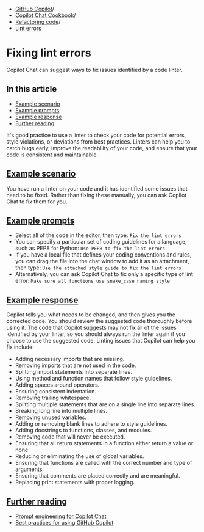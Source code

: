   * [GitHub Copilot](https://docs.github.com/en/copilot "GitHub Copilot")/
  * [Copilot Chat Cookbook](https://docs.github.com/en/copilot/copilot-chat-cookbook "Copilot Chat Cookbook")/
  * [Refactoring code](https://docs.github.com/en/copilot/copilot-chat-cookbook/refactoring-code "Refactoring code")/
  * [Lint errors](https://docs.github.com/en/copilot/copilot-chat-cookbook/refactoring-code/fixing-lint-errors "Lint errors")


# Fixing lint errors
Copilot Chat can suggest ways to fix issues identified by a code linter.
## In this article
  * [Example scenario](https://docs.github.com/en/copilot/copilot-chat-cookbook/refactoring-code/fixing-lint-errors#example-scenario)
  * [Example prompts](https://docs.github.com/en/copilot/copilot-chat-cookbook/refactoring-code/fixing-lint-errors#example-prompts)
  * [Example response](https://docs.github.com/en/copilot/copilot-chat-cookbook/refactoring-code/fixing-lint-errors#example-response)
  * [Further reading](https://docs.github.com/en/copilot/copilot-chat-cookbook/refactoring-code/fixing-lint-errors#further-reading)


It's good practice to use a linter to check your code for potential errors, style violations, or deviations from best practices. Linters can help you to catch bugs early, improve the readability of your code, and ensure that your code is consistent and maintainable.
## [Example scenario](https://docs.github.com/en/copilot/copilot-chat-cookbook/refactoring-code/fixing-lint-errors#example-scenario)
You have run a linter on your code and it has identified some issues that need to be fixed. Rather than fixing these manually, you can ask Copilot Chat to fix them for you.
## [Example prompts](https://docs.github.com/en/copilot/copilot-chat-cookbook/refactoring-code/fixing-lint-errors#example-prompts)
  * Select all of the code in the editor, then type:
`Fix the lint errors`
  * You can specify a particular set of coding guidelines for a language, such as PEP8 for Python:
`Use PEP8 to fix the lint errors`
  * If you have a local file that defines your coding conventions and rules, you can drag the file into the chat window to add it as an attachment, then type:
`Use the attached style guide to fix the lint errors`
  * Alternatively, you can ask Copilot Chat to fix only a specific type of lint error:
`Make sure all functions use snake_case naming style`


## [Example response](https://docs.github.com/en/copilot/copilot-chat-cookbook/refactoring-code/fixing-lint-errors#example-response)
Copilot tells you what needs to be changed, and then gives you the corrected code. You should review the suggested code thoroughly before using it. The code that Copilot suggests may not fix all of the issues identified by your linter, so you should always run the linter again if you choose to use the suggested code.
Linting issues that Copilot can help you fix include:
  * Adding necessary imports that are missing.
  * Removing imports that are not used in the code.
  * Splitting import statements into separate lines.
  * Using method and function names that follow style guidelines.
  * Adding spaces around operators.
  * Ensuring consistent indentation.
  * Removing trailing whitespace.
  * Splitting multiple statements that are on a single line into separate lines.
  * Breaking long line into multiple lines.
  * Removing unused variables.
  * Adding or removing blank lines to adhere to style guidelines.
  * Adding docstrings to functions, classes, and modules.
  * Removing code that will never be executed.
  * Ensuring that all return statements in a function either return a value or none.
  * Reducing or eliminating the use of global variables.
  * Ensuring that functions are called with the correct number and type of arguments.
  * Ensuring that comments are placed correctly and are meaningful.
  * Replacing print statements with proper logging.


## [Further reading](https://docs.github.com/en/copilot/copilot-chat-cookbook/refactoring-code/fixing-lint-errors#further-reading)
  * [Prompt engineering for Copilot Chat](https://docs.github.com/en/copilot/using-github-copilot/prompt-engineering-for-github-copilot)
  * [Best practices for using GitHub Copilot](https://docs.github.com/en/copilot/using-github-copilot/best-practices-for-using-github-copilot)


